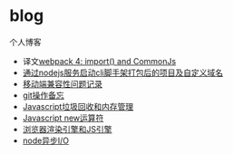 # blog
个人博客
+ 译文[webpack 4: import() and CommonJs](https://github.com/WormGirl/blog/blob/master/webpack%204%20import()%20and%20CommonJs.md)
+ [通过nodejs服务启动cli脚手架打包后的项目及自定义域名](https://github.com/WormGirl/blog/blob/master/%E9%80%9A%E8%BF%87nodejs%E6%9C%8D%E5%8A%A1%E5%90%AF%E5%8A%A8cli%E8%84%9A%E6%89%8B%E6%9E%B6%E6%89%93%E5%8C%85%E5%90%8E%E7%9A%84%E9%A1%B9%E7%9B%AE%E5%8F%8A%E8%87%AA%E5%AE%9A%E4%B9%89%E5%9F%9F%E5%90%8D.md)
+ [移动端兼容性问题记录](https://github.com/WormGirl/blog/blob/master/%E7%A7%BB%E5%8A%A8%E7%AB%AF%E5%85%BC%E5%AE%B9%E6%80%A7%E9%97%AE%E9%A2%98%E8%AE%B0%E5%BD%95.md)
+ [git操作备忘](https://github.com/WormGirl/blog/blob/master/git%E5%B8%B8%E7%94%A8%E6%93%8D%E4%BD%9C%E5%A4%87%E5%BF%98.md)
+ [Javascript垃圾回收和内存管理](https://github.com/WormGirl/blog/blob/master/%E5%9E%83%E5%9C%BE%E5%9B%9E%E6%94%B6%26%E5%86%85%E5%AD%98%E7%AE%A1%E7%90%86.md)
+ [Javascript new运算符](https://github.com/WormGirl/blog/blob/master/new%E8%BF%90%E7%AE%97%E7%AC%A6.md)
+ [浏览器渲染引擎和JS引擎](https://github.com/WormGirl/blog/blob/master/%E6%B5%8F%E8%A7%88%E5%99%A8%E6%B8%B2%E6%9F%93%E5%BC%95%E6%93%8E%E5%92%8CJS%E5%BC%95%E6%93%8E.md)
+ [node异步I/O](https://github.com/WormGirl/blog/blob/master/node%E5%BC%82%E6%AD%A5IO.md)
